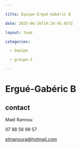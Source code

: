 ```yaml
---

title: Équipe Ergué-Gabéric B

date: 2025-06-26T14:24:45.657Z

layout: team

categories:

  - équipe

  - groupe-3

---
```


# Ergué-Gabéric B



## contact 

Maël Rannou

07 88 56 99 57

elmanoura@hotmail.com

